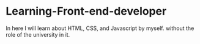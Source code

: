 # Learning-Front-end-developer
In here I will learn about HTML, CSS, and Javascript by myself. without the role of the university in it.
